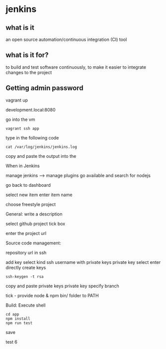 # jenkins

## what is it
an open source automation/continuous integration (CI) tool

## what is it for?
to build and test software continuously, to make it easier to integrate changes to the project

## Getting admin password
vagrant up

development.local:8080

go into the vm
```
vagrant ssh app
```
type in the following code
```
cat /var/log/jenkins/jenkins.log
```
copy and paste the output into the

When in Jenkins

manage jenkins --> manage plugins
go available and search for nodejs

go back to dashboard

select new item
enter item name

choose freestyle project

General:
write a description

select github project tick box

enter the project url

Source code management:

repository url in ssh

add key
select kind ssh username with private keys
private key select enter directly
create keys
```
ssh-keygen -t rsa
```
copy and paste private keys
private key
specify branch

tick - provide node & npm bin/ folder to PATH

Build:
Execute shell
```
cd app
npm install
npm run test
```
save

test 6
